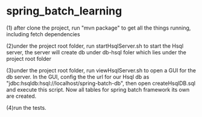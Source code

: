 spring_batch_learning
=====================

(1) after clone the project, run "mvn package" to get all the things running, including fetch dependencies

(2)under the project root folder, run startHsqlServer.sh to start the Hsql server, the server will create db
   under db-hsql foler which lies under the project root folder

(3)under the project root folder, run viewHsqlServer.sh to open a GUI for the db server. In the GUI, config the
   the url for our Hsql db as "jdbc:hsqldb:hsql://localhost/spring-batch-db", then open createHsqlDB.sql and execute this script. Now all tables for spring batch framework its own are created.

(4)run the tests.